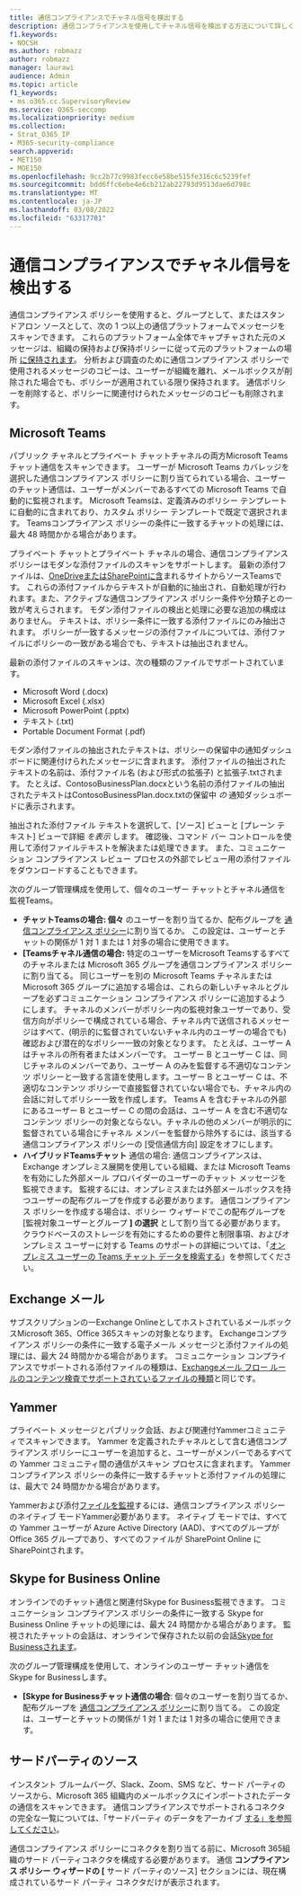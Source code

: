 ```yaml
---
title: 通信コンプライアンスでチャネル信号を検出する
description: 通信コンプライアンスを使用してチャネル信号を検出する方法について詳しくは、次の情報を参照してください。
f1.keywords:
- NOCSH
ms.author: robmazz
author: robmazz
manager: laurawi
audience: Admin
ms.topic: article
f1_keywords:
- ms.o365.cc.SupervisoryReview
ms.service: O365-seccomp
ms.localizationpriority: medium
ms.collection:
- Strat_O365_IP
- M365-security-compliance
search.appverid:
- MET150
- MOE150
ms.openlocfilehash: 9cc2b77c9983fecc6e58be515fe316c6c5239fef
ms.sourcegitcommit: bdd6ffc6ebe4e6cb212ab22793d9513dae6d798c
ms.translationtype: MT
ms.contentlocale: ja-JP
ms.lasthandoff: 03/08/2022
ms.locfileid: "63317781"
---
```

# <a name="detect-channel-signals-with-communication-compliance"></a>通信コンプライアンスでチャネル信号を検出する

通信コンプライアンス ポリシーを使用すると、グループとして、またはスタンドアロン ソースとして、次の 1 つ以上の通信プラットフォームでメッセージをスキャンできます。 これらのプラットフォーム全体でキャプチャされた元のメッセージは、組織の保持および保持ポリシーに従って元のプラットフォームの場所 [に保持されます](/microsoft-365/compliance/information-governance)。 分析および調査のために通信コンプライアンス ポリシーで使用されるメッセージのコピーは、ユーザーが組織を離れ、メールボックスが削除された場合でも、ポリシーが適用されている限り保持されます。 通信ポリシーを削除すると、ポリシーに関連付けられたメッセージのコピーも削除されます。

## <a name="microsoft-teams"></a>Microsoft Teams

パブリック チャネルとプライベート チャットチャネルの両方Microsoft Teamsチャット通信をスキャンできます。 ユーザーが Microsoft Teams カバレッジを選択した通信コンプライアンス ポリシーに割り当てられている場合、ユーザーのチャット通信は、ユーザーがメンバーであるすべての Microsoft Teams で自動的に監視されます。 Microsoft Teamsは、定義済みのポリシー テンプレートに自動的に含まれており、カスタム ポリシー テンプレートで既定で選択されます。 Teamsコンプライアンス ポリシーの条件に一致するチャットの処理には、最大 48 時間かかる場合があります。

プライベート チャットとプライベート チャネルの場合、通信コンプライアンス ポリシーはモダンな添付ファイルのスキャンをサポートします。 最新の添付ファイルは、[OneDriveまたはSharePoint](/onedrive/plan-onedrive-enterprise#modern-attachments)[に含](/sharepoint/dev/solution-guidance/modern-experience-customizations)まれるサイトからソースTeamsです。 これらの添付ファイルからテキストが自動的に抽出され、自動処理が行われます。また、アクティブな通信コンプライアンス ポリシー条件や分類子との一致が考えらされます。 モダン添付ファイルの検出と処理に必要な追加の構成はありません。 テキストは、ポリシー条件に一致する添付ファイルにのみ抽出されます。 ポリシーが一致するメッセージの添付ファイルについては、添付ファイルにポリシーの一致がある場合でも、テキストは抽出されません。

最新の添付ファイルのスキャンは、次の種類のファイルでサポートされています。

- Microsoft Word (.docx)
- Microsoft Excel (.xlsx)
- Microsoft PowerPoint (.pptx)
- テキスト (.txt)
- Portable Document Format (.pdf)

モダン添付ファイルの抽出されたテキストは、ポリシーの保留中の通知ダッシュボードに関連付けられたメッセージに含まれます。 添付ファイルの抽出されたテキストの名前は、添付ファイル名 (および形式の拡張子) と拡張子.txtされます。 たとえば、ContosoBusinessPlan.docxという名前の添付ファイルの抽出されたテキストはContosoBusinessPlan.docx.txtの保留中 *の* 通知ダッシュボードに表示されます。

抽出された添付ファイル テキストを選択して、[ソース] ビューと [プレーン テキスト] ビューで詳細 *を表示* します。 確認後、コマンド バー コントロールを使用して添付ファイルテキストを解決または処理できます。 また、コミュニケーション コンプライアンス レビュー プロセスの外部でレビュー用の添付ファイルをダウンロードすることもできます。

次のグループ管理構成を使用して、個々のユーザー チャットとチャネル通信を監視Teams。

- **チャットTeamsの場合: 個々** のユーザーを割り当てるか、配布グループを [通信コンプライアンス ポリシー](https://support.office.com/article/Distribution-groups-E8BA58A8-FAB2-4AAF-8AA1-2A304052D2DE)に割り当てるか。 この設定は、ユーザーとチャットの関係が 1 対 1 または 1 対多の場合に使用できます。
- **[Teamsチャネル通信の場合:** 特定のユーザーをMicrosoft Teamsするすべてのチャネルまたは Microsoft 365 グループを通信コンプライアンス ポリシーに割り当てる。 同じユーザーを別の Microsoft Teams チャネルまたは Microsoft 365 グループに追加する場合は、これらの新しいチャネルとグループを必ずコミュニケーション コンプライアンス ポリシーに追加するようにします。 チャネルのメンバーがポリシー内の監視対象ユーザーであり、受信方向がポリシーで構成されている場合、チャネル内で送信されるメッセージはすべて、(明示的に監督されていないチャネル内のユーザーの場合でも) 確認および潜在的なポリシー一致の対象となります。 たとえば、ユーザー A はチャネルの所有者またはメンバーです。 ユーザー B とユーザー C は、同じチャネルのメンバーであり、ユーザー A のみを監督する不適切なコンテンツ ポリシーと一致する言語を使用します。ユーザー B とユーザー C は、不適切なコンテンツ ポリシーで直接監督されていない場合でも、チャネル内の会話に対してポリシー一致を作成します。 Teams A を含むチャネルの外部にあるユーザー B とユーザー C の間の会話は、ユーザー A を含む不適切なコンテンツ ポリシーの対象とならない。チャネルの他のメンバーが明示的に監督されている場合にチャネル メンバーを監督から除外するには、該当する通信コンプライアンス ポリシーの [受信通信方向] 設定をオフにします。
- **ハイブリッドTeamsチャット** 通信の場合: 通信コンプライアンスは、Exchange オンプレミス展開を使用している組織、または Microsoft Teams を有効にした外部メール プロバイダーのユーザーのチャット メッセージを監視できます。 監視するには、オンプレミスまたは外部メールボックスを持つユーザーの配布グループを作成する必要があります。 通信コンプライアンス ポリシーを作成する場合は、ポリシー ウィザードでこの配布グループを [監視対象ユーザーとグループ **] の選択** として割り当てる必要があります。 クラウドベースのストレージを有効にするための要件と制限事項、およびオンプレミス ユーザーに対する Teams のサポートの詳細については、「[オンプレミス ユーザーの Teams チャット データを検索する](search-cloud-based-mailboxes-for-on-premises-users.md)」を参照してください。

## <a name="exchange-email"></a>Exchange メール

サブスクリプションの一Exchange OnlineとしてホストされているメールボックスMicrosoft 365、Office 365スキャンの対象となります。 Exchangeコンプライアンス ポリシーの条件に一致する電子メール メッセージと添付ファイルの処理には、最大 24 時間かかる場合があります。 コミュニケーション コンプライアンスでサポートされる添付ファイルの種類は、[Exchangeメール フロー ルールのコンテンツ検査でサポートされているファイルの種類](/exchange/security-and-compliance/mail-flow-rules/inspect-message-attachments#supported-file-types-for-mail-flow-rule-content-inspection)と同じです。

## <a name="yammer"></a>Yammer

プライベート メッセージとパブリック会話、および関連付Yammerコミュニティでスキャンできます。 Yammer を定義されたチャネルとして含む通信コンプライアンス ポリシーにユーザーを追加すると、ユーザーがメンバーであるすべての Yammer コミュニティ間の通信がスキャン プロセスに含まれます。 Yammerコンプライアンス ポリシーの条件に一致するチャットと添付ファイルの処理には、最大で 24 時間かかる場合があります。 

Yammerおよび添付[ファイルを監視](/yammer/configure-your-yammer-network/overview-native-mode)するには、通信コンプライアンス ポリシーのネイティブ モードYammer必要があります。 ネイティブ モードでは、すべての Yammer ユーザーが Azure Active Directory (AAD)、すべてのグループが Office 365 グループであり、すべてのファイルが SharePoint Online にSharePointされます。

## <a name="skype-for-business-online"></a>Skype for Business Online

オンラインでのチャット通信と関連付Skype for Business監視できます。 コミュニケーション コンプライアンス ポリシーの条件に一致する Skype for Business Online チャットの処理には、最大 24 時間かかる場合があります。 監視されたチャットの会話は、オンラインで保存された以前の会話[Skype for Businessされます](https://support.office.com/article/Find-a-previous-Skype-for-Business-conversation-18892eba-5f18-4281-8c87-fd48bd72e6a2)。  

次のグループ管理構成を使用して、オンラインのユーザー チャット通信をSkype for Businessします。

- **[Skype for Businessチャット通信の場合**: 個々のユーザーを割り当てるか、配布グループを [通信コンプライアンス ポリシー](https://support.office.com/article/Distribution-groups-E8BA58A8-FAB2-4AAF-8AA1-2A304052D2DE)に割り当てる。 この設定は、ユーザーとチャットの関係が 1 対 1 または 1 対多の場合に使用できます。

## <a name="third-party-sources"></a>サードパーティのソース

インスタント ブルームバーグ、Slack、Zoom、SMS など、サード パーティのソースから、Microsoft 365 組織内のメールボックスにインポートされたデータの通信[](archive-slack-data.md)をスキャン[](archive-zoommeetings-data.md)できます。[](archive-instant-bloomberg-data.md) 通信コンプライアンスでサポートされるコネクタの完全な一覧については、「サードパーティ のデータをアーカイブ [する」を参照してください](archiving-third-party-data.md)。

通信コンプライアンス ポリシーにコネクタを割り当てる前に、Microsoft 365組織のサード パーティコネクタを構成する必要があります。 通信 **コンプライアンス ポリシー ウィザードの [** サード パーティのソース] セクションには、現在構成されているサード パーティ コネクタだけが表示されます。
